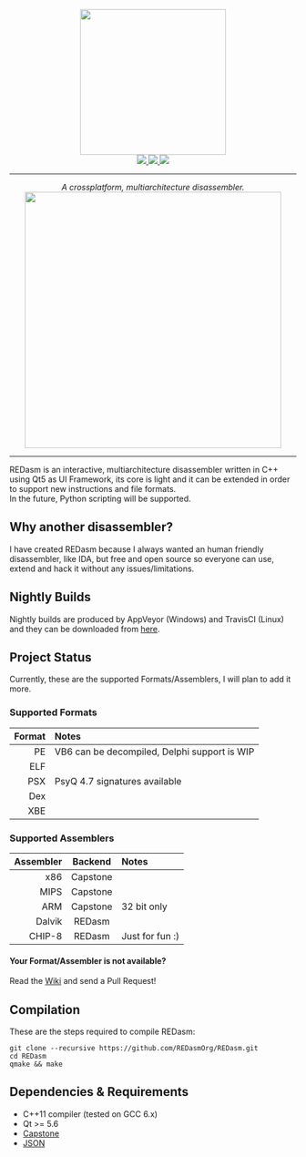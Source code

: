 <p align="center">
  <img width=256 height=256 src="https://github.com/Dax89/REDasm/blob/master/artwork/logo.png?raw=true"/><br>
  <a href="https://travis-ci.org/REDasmOrg/REDasm">
    <img src="https://img.shields.io/travis/REDasmOrg/REDasm.svg?style=flat-square&logo=travis">
  </a>
  <a href="https://ci.appveyor.com/project/Dax89/redasm">
    <img src="https://img.shields.io/appveyor/ci/Dax89/redasm.svg?style=flat-square&logo=appveyor">
  </a>
  <img src="https://img.shields.io/badge/license-GPL2-8e725e.svg?style=flat-square">
</p>

***

<p align="center">
  <i>A crossplatform, multiarchitecture disassembler.</i>
  <img height="450" src="https://github.com/REDasmOrg/REDasm/blob/master/artwork/Preview.gif">
</p>

***

REDasm is an interactive, multiarchitecture disassembler written in C++ using Qt5 as UI Framework, its core is light and it can be extended in order to support new instructions and file formats.<br>
In the future, Python scripting will be supported.

## Why another disassembler?
I have created REDasm because I always wanted an human friendly disassembler, like IDA, but free and open source so everyone can use, extend and hack it without any issues/limitations.

## Nightly Builds
Nightly builds are produced by AppVeyor (Windows) and TravisCI (Linux) and they can be downloaded from [here](https://github.com/REDasmOrg/REDasm-Builds).

## Project Status
Currently, these are the supported Formats/Assemblers, I will plan to add it more.

### Supported Formats
| Format | Notes                                        |
|-------:|:---------------------------------------------|
| PE     | VB6 can be decompiled, Delphi support is WIP |
| ELF    |                                              |
| PSX    | PsyQ 4.7 signatures available                |
| Dex    |                                              |
| XBE    |                                              |

### Supported Assemblers
| Assembler | Backend   | Notes           |
|----------:|:---------:|:----------------|
|  x86      | Capstone  |                 |
|  MIPS     | Capstone  |                 |
|  ARM      | Capstone  |32 bit only      |
|  Dalvik   | REDasm    |                 |
|  CHIP-8   | REDasm    | Just for fun :) |

#### Your Format/Assembler is not available?
Read the [Wiki](https://github.com/REDasmOrg/REDasm/wiki) and send a Pull Request!

## Compilation
These are the steps required to compile REDasm:
```
git clone --recursive https://github.com/REDasmOrg/REDasm.git
cd REDasm
qmake && make
```

## Dependencies & Requirements
- C++11 compiler (tested on GCC 6.x)
- Qt >= 5.6
- [Capstone](https://github.com/aquynh/capstone) 
- [JSON](https://github.com/nlohmann/json)
